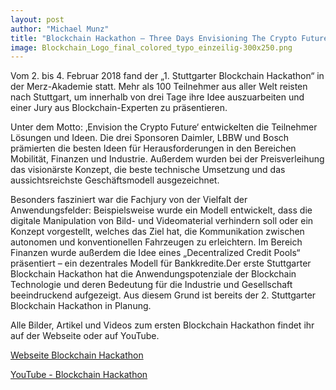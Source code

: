 ```yaml
---
layout: post
author: "Michael Munz"
title: "Blockchain Hackathon – Three Days Envisioning The Crypto Future!"
image: Blockchain_Logo_final_colored_typo_einzeilig-300x250.png
---
```



Vom 2. bis 4. Februar 2018 fand der „1. Stuttgarter Blockchain Hackathon“ in der Merz-Akademie statt. 
Mehr als 100 Teilnehmer aus aller Welt reisten nach Stuttgart, um innerhalb von drei Tage ihre Idee auszuarbeiten 
und einer Jury aus Blockchain-Experten zu präsentieren. 

Unter dem Motto: ‚Envision the Crypto Future‘ entwickelten die Teilnehmer Lösungen und Ideen. Die drei Sponsoren Daimler, LBBW und Bosch prämierten die besten Ideen für Herausforderungen in den Bereichen Mobilität, Finanzen und Industrie. Außerdem wurden bei der Preisverleihung das visionärste Konzept, die beste technische Umsetzung und das aussichtsreichste Geschäftsmodell ausgezeichnet. 

Besonders fasziniert war die Fachjury von der Vielfalt der Anwendungsfelder: Beispielsweise wurde ein Modell entwickelt, dass die digitale Manipulation von Bild- und Videomaterial verhindern soll oder ein Konzept vorgestellt, welches das Ziel hat, die Kommunikation zwischen autonomen und konventionellen Fahrzeugen zu erleichtern. Im Bereich Finanzen wurde außerdem die Idee eines „Decentralized Credit Pools“ präsentiert – ein dezentrales Modell für Bankkredite.Der erste Stuttgarter Blockchain Hackathon hat die Anwendungspotenziale der Blockchain Technologie und deren Bedeutung für die Industrie und Gesellschaft beeindruckend aufgezeigt. Aus diesem Grund ist bereits der 2. Stuttgarter Blockchain Hackathon in Planung.

Alle Bilder, Artikel und Videos zum ersten Blockchain Hackathon findet ihr auf der Webseite oder auf YouTube.

[Webseite Blockchain Hackathon](https://www.blockchain-hackathon.de/review-hackathon-2018/#1518872232327-6543b639-338d)

[YouTube - Blockchain Hackathon](https://www.youtube.com/channel/UCTQIyxMVsddwEk6-wg-UVkA)
